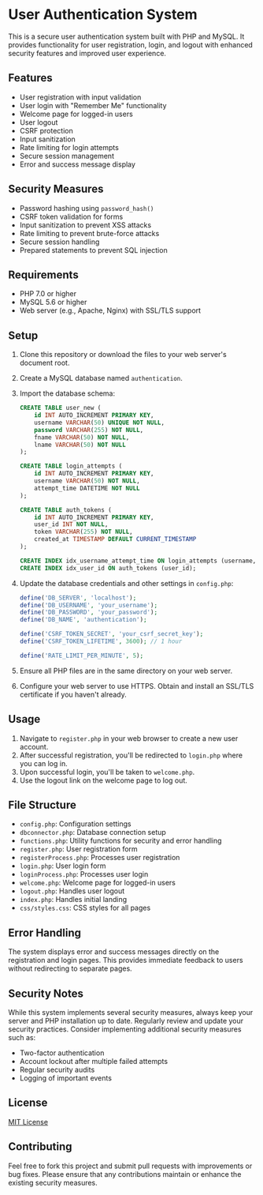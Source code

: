 # User Authentication System

This is a secure user authentication system built with PHP and MySQL. It provides functionality for user registration, login, and logout with enhanced security features and improved user experience.

## Features

- User registration with input validation
- User login with "Remember Me" functionality
- Welcome page for logged-in users
- User logout
- CSRF protection
- Input sanitization
- Rate limiting for login attempts
- Secure session management
- Error and success message display

## Security Measures

- Password hashing using `password_hash()`
- CSRF token validation for forms
- Input sanitization to prevent XSS attacks
- Rate limiting to prevent brute-force attacks
- Secure session handling
- Prepared statements to prevent SQL injection

## Requirements

- PHP 7.0 or higher
- MySQL 5.6 or higher
- Web server (e.g., Apache, Nginx) with SSL/TLS support

## Setup

1. Clone this repository or download the files to your web server's document root.

2. Create a MySQL database named `authentication`.

3. Import the database schema:
   ```sql
   CREATE TABLE user_new (
       id INT AUTO_INCREMENT PRIMARY KEY,
       username VARCHAR(50) UNIQUE NOT NULL,
       password VARCHAR(255) NOT NULL,
       fname VARCHAR(50) NOT NULL,
       lname VARCHAR(50) NOT NULL
   );

   CREATE TABLE login_attempts (
       id INT AUTO_INCREMENT PRIMARY KEY,
       username VARCHAR(50) NOT NULL,
       attempt_time DATETIME NOT NULL
   );

   CREATE TABLE auth_tokens (
       id INT AUTO_INCREMENT PRIMARY KEY,
       user_id INT NOT NULL,
       token VARCHAR(255) NOT NULL,
       created_at TIMESTAMP DEFAULT CURRENT_TIMESTAMP
   );

   CREATE INDEX idx_username_attempt_time ON login_attempts (username, attempt_time);
   CREATE INDEX idx_user_id ON auth_tokens (user_id);
   ```

4. Update the database credentials and other settings in `config.php`:
   ```php
   define('DB_SERVER', 'localhost');
   define('DB_USERNAME', 'your_username');
   define('DB_PASSWORD', 'your_password');
   define('DB_NAME', 'authentication');

   define('CSRF_TOKEN_SECRET', 'your_csrf_secret_key');
   define('CSRF_TOKEN_LIFETIME', 3600); // 1 hour

   define('RATE_LIMIT_PER_MINUTE', 5);
   ```

5. Ensure all PHP files are in the same directory on your web server.

6. Configure your web server to use HTTPS. Obtain and install an SSL/TLS certificate if you haven't already.

## Usage

1. Navigate to `register.php` in your web browser to create a new user account.
2. After successful registration, you'll be redirected to `login.php` where you can log in.
3. Upon successful login, you'll be taken to `welcome.php`.
4. Use the logout link on the welcome page to log out.

## File Structure

- `config.php`: Configuration settings
- `dbconnector.php`: Database connection setup
- `functions.php`: Utility functions for security and error handling
- `register.php`: User registration form
- `registerProcess.php`: Processes user registration
- `login.php`: User login form
- `loginProcess.php`: Processes user login
- `welcome.php`: Welcome page for logged-in users
- `logout.php`: Handles user logout
- `index.php`: Handles initial landing
- `css/styles.css`: CSS styles for all pages

## Error Handling

The system displays error and success messages directly on the registration and login pages. This provides immediate feedback to users without redirecting to separate pages.

## Security Notes

While this system implements several security measures, always keep your server and PHP installation up to date. Regularly review and update your security practices. Consider implementing additional security measures such as:

- Two-factor authentication
- Account lockout after multiple failed attempts
- Regular security audits
- Logging of important events

## License

[MIT License](LICENSE)

## Contributing

Feel free to fork this project and submit pull requests with improvements or bug fixes. Please ensure that any contributions maintain or enhance the existing security measures.
